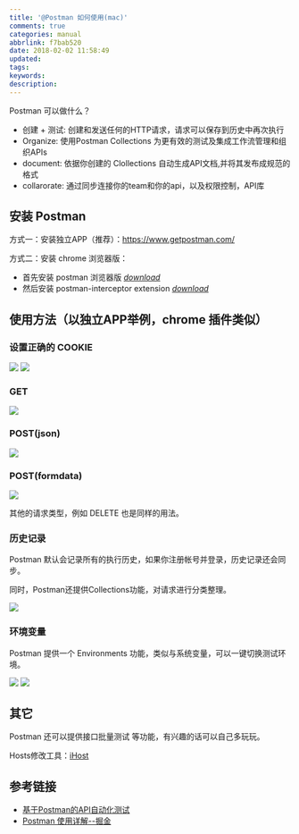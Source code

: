 ```yaml
---
title: '@Postman 如何使用(mac)'
comments: true
categories: manual
abbrlink: f7bab520
date: 2018-02-02 11:58:49
updated:
tags:
keywords:
description:
---
```


Postman 可以做什么？

- 创建 + 测试: 创建和发送任何的HTTP请求，请求可以保存到历史中再次执行
- Organize: 使用Postman Collections 为更有效的测试及集成工作流管理和组织APIs
- document: 依据你创建的 Clollections 自动生成API文档,并将其发布成规范的格式
- collarorate: 通过同步连接你的team和你的api，以及权限控制，API库

<!--more-->

## 安装 Postman

方式一：安装独立APP（推荐）：https://www.getpostman.com/

方式二：安装 chrome 浏览器版：

- 首先安装 postman 浏览器版 [ _*download*_ ](https://chrome.google.com/webstore/detail/postman/fhbjgbiflinjbdggehcddcbncdddomop?utm_source=chrome-ntp-icon)
- 然后安装 postman-interceptor extension [ _*download*_ ](https://chrome.google.com/webstore/detail/postman-interceptor/aicmkgpgakddgnaphhhpliifpcfhicfo?utm_source=chrome-ntp-icon)


## 使用方法（以独立APP举例，chrome 插件类似）

### 设置正确的 COOKIE

![](http://ipic-markdown.oss-cn-shanghai.aliyuncs.com/blog/2018-02-02-image2017-10-23_18-26-47.png)
![](http://ipic-markdown.oss-cn-shanghai.aliyuncs.com/blog/2018-02-02-image2017-10-23_18-21-27.png)

### GET

![](http://ipic-markdown.oss-cn-shanghai.aliyuncs.com/blog/2018-02-02-image2017-10-23_18-21-25.png)

### POST(json)

![](http://ipic-markdown.oss-cn-shanghai.aliyuncs.com/blog/2018-02-02-image2017-10-23_18-30-55.png)

### POST(formdata)

![](http://ipic-markdown.oss-cn-shanghai.aliyuncs.com/blog/2018-02-02-image2017-10-23_18-33-56.png)

其他的请求类型，例如 DELETE 也是同样的用法。

### 历史记录

Postman 默认会记录所有的执行历史，如果你注册帐号并登录，历史记录还会同步。

同时，Postman还提供Collections功能，对请求进行分类整理。

![](http://ipic-markdown.oss-cn-shanghai.aliyuncs.com/blog/2018-02-02-image2017-10-23_18-36-36.png)

### 环境变量

Postman 提供一个 Environments 功能，类似与系统变量，可以一键切换测试环境。

![](http://ipic-markdown.oss-cn-shanghai.aliyuncs.com/blog/2018-02-02-image2017-10-23_18-43-9.png)
![](http://ipic-markdown.oss-cn-shanghai.aliyuncs.com/blog/2018-02-02-image2017-10-23_18-44-37.png)

## 其它

Postman 还可以提供接口批量测试 等功能，有兴趣的话可以自己多玩玩。

Hosts修改工具：[iHost](https://itunes.apple.com/cn/app/ihosts-%E7%BC%96%E8%BE%91%E7%A5%9E%E5%99%A8/id1102004240?mt=12)

## 参考链接

- [基于Postman的API自动化测试](https://segmentfault.com/a/1190000005055899)
- [Postman 使用详解--掘金](http://lucia.xicp.cn/2016/05/21/test/postman%E7%AC%94%E8%AE%B0/)